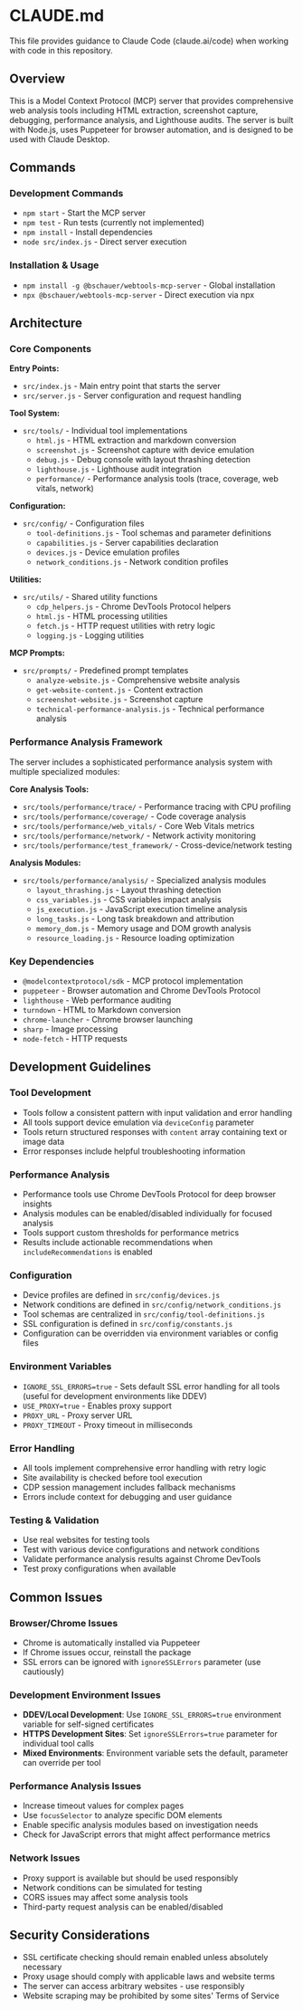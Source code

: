 # CLAUDE.md

This file provides guidance to Claude Code (claude.ai/code) when working with code in this repository.

## Overview

This is a Model Context Protocol (MCP) server that provides comprehensive web analysis tools including HTML extraction, screenshot capture, debugging, performance analysis, and Lighthouse audits. The server is built with Node.js, uses Puppeteer for browser automation, and is designed to be used with Claude Desktop.

## Commands

### Development Commands
- `npm start` - Start the MCP server
- `npm test` - Run tests (currently not implemented)
- `npm install` - Install dependencies
- `node src/index.js` - Direct server execution

### Installation & Usage
- `npm install -g @bschauer/webtools-mcp-server` - Global installation
- `npx @bschauer/webtools-mcp-server` - Direct execution via npx

## Architecture

### Core Components

**Entry Points:**
- `src/index.js` - Main entry point that starts the server
- `src/server.js` - Server configuration and request handling

**Tool System:**
- `src/tools/` - Individual tool implementations
  - `html.js` - HTML extraction and markdown conversion
  - `screenshot.js` - Screenshot capture with device emulation
  - `debug.js` - Debug console with layout thrashing detection
  - `lighthouse.js` - Lighthouse audit integration
  - `performance/` - Performance analysis tools (trace, coverage, web vitals, network)

**Configuration:**
- `src/config/` - Configuration files
  - `tool-definitions.js` - Tool schemas and parameter definitions
  - `capabilities.js` - Server capabilities declaration
  - `devices.js` - Device emulation profiles
  - `network_conditions.js` - Network condition profiles

**Utilities:**
- `src/utils/` - Shared utility functions
  - `cdp_helpers.js` - Chrome DevTools Protocol helpers
  - `html.js` - HTML processing utilities
  - `fetch.js` - HTTP request utilities with retry logic
  - `logging.js` - Logging utilities

**MCP Prompts:**
- `src/prompts/` - Predefined prompt templates
  - `analyze-website.js` - Comprehensive website analysis
  - `get-website-content.js` - Content extraction
  - `screenshot-website.js` - Screenshot capture
  - `technical-performance-analysis.js` - Technical performance analysis

### Performance Analysis Framework

The server includes a sophisticated performance analysis system with multiple specialized modules:

**Core Analysis Tools:**
- `src/tools/performance/trace/` - Performance tracing with CPU profiling
- `src/tools/performance/coverage/` - Code coverage analysis
- `src/tools/performance/web_vitals/` - Core Web Vitals metrics
- `src/tools/performance/network/` - Network activity monitoring
- `src/tools/performance/test_framework/` - Cross-device/network testing

**Analysis Modules:**
- `src/tools/performance/analysis/` - Specialized analysis modules
  - `layout_thrashing.js` - Layout thrashing detection
  - `css_variables.js` - CSS variables impact analysis
  - `js_execution.js` - JavaScript execution timeline analysis
  - `long_tasks.js` - Long task breakdown and attribution
  - `memory_dom.js` - Memory usage and DOM growth analysis
  - `resource_loading.js` - Resource loading optimization

### Key Dependencies

- `@modelcontextprotocol/sdk` - MCP protocol implementation
- `puppeteer` - Browser automation and Chrome DevTools Protocol
- `lighthouse` - Web performance auditing
- `turndown` - HTML to Markdown conversion
- `chrome-launcher` - Chrome browser launching
- `sharp` - Image processing
- `node-fetch` - HTTP requests

## Development Guidelines

### Tool Development
- Tools follow a consistent pattern with input validation and error handling
- All tools support device emulation via `deviceConfig` parameter
- Tools return structured responses with `content` array containing text or image data
- Error responses include helpful troubleshooting information

### Performance Analysis
- Performance tools use Chrome DevTools Protocol for deep browser insights
- Analysis modules can be enabled/disabled individually for focused analysis
- Tools support custom thresholds for performance metrics
- Results include actionable recommendations when `includeRecommendations` is enabled

### Configuration
- Device profiles are defined in `src/config/devices.js`
- Network conditions are defined in `src/config/network_conditions.js`
- Tool schemas are centralized in `src/config/tool-definitions.js`
- SSL configuration is defined in `src/config/constants.js`
- Configuration can be overridden via environment variables or config files

### Environment Variables
- `IGNORE_SSL_ERRORS=true` - Sets default SSL error handling for all tools (useful for development environments like DDEV)
- `USE_PROXY=true` - Enables proxy support
- `PROXY_URL` - Proxy server URL
- `PROXY_TIMEOUT` - Proxy timeout in milliseconds

### Error Handling
- All tools implement comprehensive error handling with retry logic
- Site availability is checked before tool execution
- CDP session management includes fallback mechanisms
- Errors include context for debugging and user guidance

### Testing & Validation
- Use real websites for testing tools
- Test with various device configurations and network conditions
- Validate performance analysis results against Chrome DevTools
- Test proxy configurations when available

## Common Issues

### Browser/Chrome Issues
- Chrome is automatically installed via Puppeteer
- If Chrome issues occur, reinstall the package
- SSL errors can be ignored with `ignoreSSLErrors` parameter (use cautiously)

### Development Environment Issues
- **DDEV/Local Development**: Use `IGNORE_SSL_ERRORS=true` environment variable for self-signed certificates
- **HTTPS Development Sites**: Set `ignoreSSLErrors=true` parameter for individual tool calls
- **Mixed Environments**: Environment variable sets the default, parameter can override per tool

### Performance Analysis Issues
- Increase timeout values for complex pages
- Use `focusSelector` to analyze specific DOM elements
- Enable specific analysis modules based on investigation needs
- Check for JavaScript errors that might affect performance metrics

### Network Issues
- Proxy support is available but should be used responsibly
- Network conditions can be simulated for testing
- CORS issues may affect some analysis tools
- Third-party request analysis can be enabled/disabled

## Security Considerations

- SSL certificate checking should remain enabled unless absolutely necessary
- Proxy usage should comply with applicable laws and website terms
- The server can access arbitrary websites - use responsibly
- Website scraping may be prohibited by some sites' Terms of Service